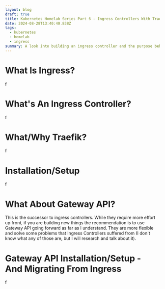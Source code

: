 ```yaml
---
layout: blog
draft: true
title: Kubernetes Homelab Series Part 6 - Ingress Controllers With Traefik
date: 2024-08-28T13:40:40.838Z
tags:
  - kubernetes
  - homelab
  - ingress
summary: A look into building an ingress controller and the purpose behind it.
---
```

# What Is Ingress?
f

# What's An Ingress Controller?
f

# What/Why Traefik?
f

# Installation/Setup
f

# What About Gateway API?
This is the successor to ingress controllers. While they require more effort up front, if you are building new things the recommendation is to use Gateway API going forward as far as I understand. They are more flexible and solve some problems that Ingress Controllers suffered from (I don't know what any of those are, but I will research and talk about it).

# Gateway API Installation/Setup - And Migrating From Ingress
f
